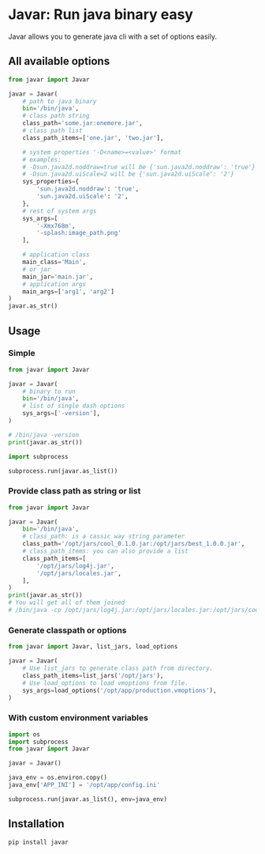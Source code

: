 # Javar: Run java binary easy

Javar allows you to generate java cli with a set of options easily.

## All available options

```python
from javar import Javar

javar = Javar(
    # path to java binary
    bin='/bin/java',
    # class path string
    class_path='some.jar:onemore.jar',
    # class path list
    class_path_items=['one.jar', 'two.jar'],

    # system properties '-D<name>=<value>' format
    # examples:
    # -Dsun.java2d.noddraw=true will be {'sun.java2d.noddraw': 'true'}
    # -Dsun.java2d.uiScale=2 will be {'sun.java2d.uiScale': '2'}
    sys_properties={
        'sun.java2d.noddraw': 'true',
        'sun.java2d.uiScale': '2',
    },
    # rest of system args 
    sys_args=[
        '-Xmx768m',
        '-splash:image_path.png'
    ],

    # application class
    main_class='Main',
    # or jar
    main_jar='main.jar',
    # application args
    main_args=['arg1', 'arg2']
)
javar.as_str()

```

## Usage

### Simple

```python
from javar import Javar

javar = Javar(
    # binary to run
    bin='/bin/java',
    # list of single dash options 
    sys_args=['-version'],
)

# /bin/java -version
print(javar.as_str())

import subprocess

subprocess.run(javar.as_list())
```

### Provide class path as string or list

```python
from javar import Javar

javar = Javar(
    bin='/bin/java',
    # class_path: is a cassic way string parameter 
    class_path='/opt/jars/cool_0.1.0.jar:/opt/jars/best_1.0.0.jar',
    # class_path_items: you can also provide a list 
    class_path_items=[
        '/opt/jars/log4j.jar',
        '/opt/jars/locales.jar',
    ],
)
print(javar.as_str())
# You will get all of them joined
# /bin/java -cp /opt/jars/log4j.jar:/opt/jars/locales.jar:/opt/jars/cool_0.1.0.jar:/opt/jars/best_1.0.0.jar
```

### Generate classpath or options

```python
from javar import Javar, list_jars, load_options

javar = Javar(
    # Use list_jars to generate class path from directory.
    class_path_items=list_jars('/opt/jars'),
    # Use load_options to load vmoptions from file.
    sys_args=load_options('/opt/app/production.vmoptions'),
)
```

### With custom environment variables

```python
import os
import subprocess
from javar import Javar

javar = Javar()

java_env = os.environ.copy()
java_env['APP_INI'] = '/opt/app/config.ini'

subprocess.run(javar.as_list(), env=java_env)
```

## Installation

```bash
pip install javar
```